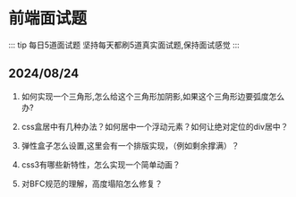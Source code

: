 # 前端面试题
::: tip 每日5道面试题 
坚持每天都刷5道真实面试题,保持面试感觉
:::
## 2024/08/24
1. 如何实现一个三角形,怎么给这个三角形加阴影,如果这个三角形边要弧度怎么办?
> 
2. css盒居中有几种办法？如何居中一个浮动元素？如何让绝对定位的div居中？
> 
3. 弹性盒子怎么设置,这里会有一个排版实现，（例如剩余撑满）？
> 
4. css3有哪些新特性，怎么实现一个简单动画？
> 
5. 对BFC规范的理解，高度塌陷怎么修复？
> 
